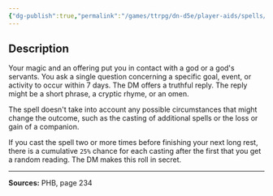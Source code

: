 ```yaml
---
{"dg-publish":true,"permalink":"/games/ttrpg/dn-d5e/player-aids/spells/level-4/divination/","tags":["TTRPG/DND/5e","verbal","somatic","material","ritual","Spell"],"noteIcon":""}
---
```



## Description
Your magic and an offering put you in contact with a god or a god's servants.
You ask a single question concerning a specific goal, event, or activity to occur within 7 days.
The DM offers a truthful reply.
The reply might be a short phrase, a cryptic rhyme, or an omen.

The spell doesn't take into account any possible circumstances that might change the outcome, such as the casting of additional spells or the loss or gain of a companion.

If you cast the spell two or more times before finishing your next long rest, there is a cumulative `25%` chance for each casting after the first that you get a random reading.
The DM makes this roll in secret.

---

**Sources:** PHB, page 234
